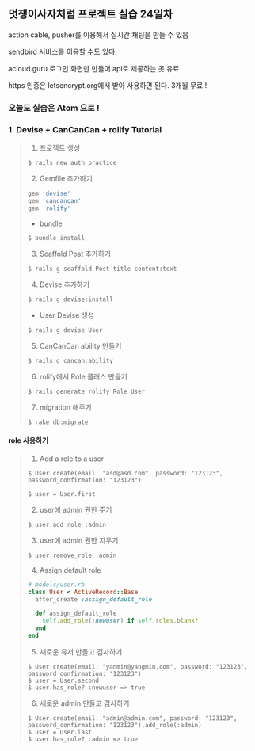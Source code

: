 ## 멋쟁이사자처럼 프로젝트 실습 24일차

action cable, pusher를 이용해서 실시간 채팅을 만들 수 있음

sendbird 서비스를 이용할 수도 있다.

acloud.guru 로그인 화면만 만들어 api로 제공하는 곳 유료 

https 인증은 letsencrypt.org에서 받아 사용하면 된다. 3개월 무료 !



### 오늘도 실습은 Atom 으로 !



### 1. Devise + CanCanCan + rolify Tutorial

>1. 프로젝트 생성
>
>```
>$ rails new auth_practice
>```
>
>2. Gemfile 추가하기
>
>```ruby
>gem 'devise'
>gem 'cancancan'
>gem 'rolify'
>```
>
>- bundle 
>
>```
>$ bundle install
>```
>
>3. Scaffold Post 추가하기
>
>```
>$ rails g scaffold Post title content:text
>```
>
>4. Devise 추가하기
>
>```
>$ rails g devise:install
>```
>
>- User Devise 생성
>
>```
>$ rails g devise User
>```
>
>5. CanCanCan ability 만들기
>
>```
>$ rails g cancan:ability
>```
>
>6. rolify에서  Role 클래스 만들기
>
>```
>$ rails generate rolify Role User
>```
>
>7. migration 해주기
>
>```
>$ rake db:migrate
>```
>
>

#### role 사용하기

> 1. Add a role to a user
>
> ```
> $ User.create(email: "asd@asd.com", password: "123123", password_confirmation: "123123")
>
> $ user = User.first
> ```
>
> 2. user에 admin 권한 주기
>
> ```
> $ user.add_role :admin
> ```
>
> 3. user에 admin 권한 지우기
>
> ```
> $ user.remove_role :admin
> ```
>
> 4. Assign default role 
>
> ```ruby
> # models/user.rb
> class User < ActiveRecord::Base
>   after_create :assign_default_role
>
>   def assign_default_role
>     self.add_role(:newuser) if self.roles.blank?
>   end
> end
> ```
>
> 5. 새로운 유저 만들고 검사하기
>
> ```
> $ User.create(email: "yanmin@yangmin.com", password: "123123", password_confirmation: "123123")
> $ user = User.second
> $ user.has_role? :newuser => true
> ```
>
> 6. 새로운 admin 만들고 검사하기
>
> ```
> $ User.create(email: "admin@admin.com", password: "123123", password_confirmation: "123123").add_role(:admin)
> $ user = User.last
> $ user.has_role? :admin => true
> ```
>
> 
>
> 

